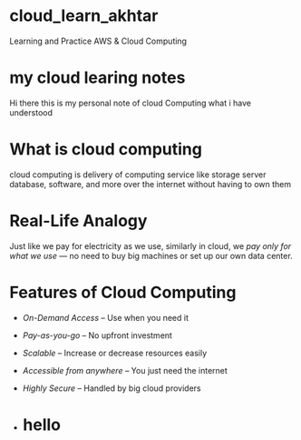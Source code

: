 # cloud_learn_akhtar
Learning and Practice AWS &amp; Cloud Computing

# my cloud learing notes
Hi there 
this is my personal note of cloud Computing what i have understood

# What is cloud computing
cloud computing is delivery of computing service like storage server database, software, and more over the internet without having to own them 

# Real-Life Analogy
Just like we pay for electricity as we use, similarly in cloud, we *pay only for what we use* — no need to buy big machines or set up our own data center.

 # Features of Cloud Computing
- *On-Demand Access* – Use when you need it
- *Pay-as-you-go* – No upfront investment
- *Scalable* – Increase or decrease resources easily
- *Accessible from anywhere* – You just need the internet
- *Highly Secure* – Handled by big cloud providers



- # hello

